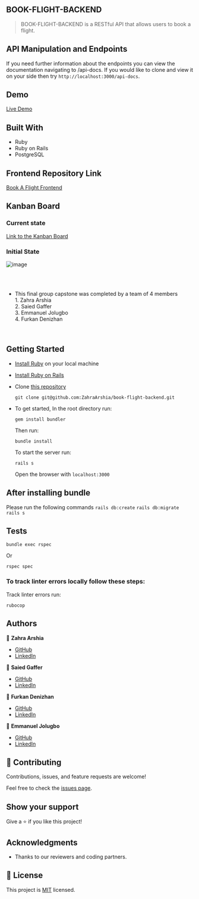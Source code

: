 ## BOOK-FLIGHT-BACKEND
> BOOK-FLIGHT-BACKEND is a RESTful API that allows users to book a flight.

## API Manipulation and Endpoints

If you need further information about the endpoints you can view the documentation navigating to /api-docs.
If you would like to clone and view it on your side then try `http://localhost:3000/api-docs`.

## Demo
[Live Demo](https://intense-savannah-72561.herokuapp.com/)

## Built With

- Ruby
- Ruby on Rails
- PostgreSQL

## Frontend Repository Link
<a href="https://github.com/ZahraArshia/book-flight-frontend">Book A Flight Frontend</a>

</div>

## Kanban Board

### Current state

[Link to the Kanban Board](https://github.com/ZahraArshia/book-flight-backend/projects/1)

### Initial State

![image](https://user-images.githubusercontent.com/78906545/181631910-64f3f1b6-5836-4099-907f-a2f244ca581d.png)

<br>
<br>

- This final group capstone was completed by a team of 4 members <br>
        1.       Zahra Arshia <br>
        2.       Saied Gaffer <br>
        3.       Emmanuel Jolugbo <br>
        4.       Furkan Denizhan <br>
        
 <br>

## Getting Started

- [Install Ruby](https://www.ruby-lang.org/en/documentation/installation/) on your local machine 
- [Install Ruby on Rails](https://guides.rubyonrails.org/v5.1/getting_started.html)
- Clone [this repository](https://github.com/ZahraArshia/book-flight-backend)
  ```
  git clone git@github.com:ZahraArshia/book-flight-backend.git
  ```
- To get started, In the root directory run:
  ```
  gem install bundler
  ```
  Then run:
  ```
  bundle install
  ```
  To start the server run: 

  ```
  rails s
  ```
  Open the browser with `localhost:3000`

  
## After installing bundle

Please run the following commands `rails db:create` `rails db:migrate` `rails s`

## Tests
```
bundle exec rspec
```
Or
```
rspec spec
```
### To track linter errors locally follow these steps:  

Track linter errors run:
```
rubocop
```

## Authors

:woman: **Zahra Arshia**

- [GitHub](https://github.com/ZahraArshia)
- [LinkedIn](https://www.linkedin.com/in/zahra-arshia-89247210a/)

:man: **Saied Gaffer**
- [GitHub](https://github.com/saied2035)
- [LinkedIn](https://www.linkedin.com/in/saiedgaffer/)

:man: **Furkan Denizhan**
- [GitHub](https://github.com/nevisende)
- [LinkedIn](https://www.linkedin.com/in/furkan-denizhan/)

:man: **Emmanuel Jolugbo**
- [GitHub](https://github.com/Thermiee)
- [LinkedIn](https://www.linkedin.com/in/emmanuel-jolugbo/)

## 🤝 Contributing

Contributions, issues, and feature requests are welcome!

Feel free to check the [issues page](https://github.com/ZahraArshia/book-flight-backend/issues).

## Show your support

Give a ⭐️ if you like this project!

## Acknowledgments

- Thanks to our reviewers and coding partners.

## 📝 License

This project is [MIT](./MIT.md) licensed.

